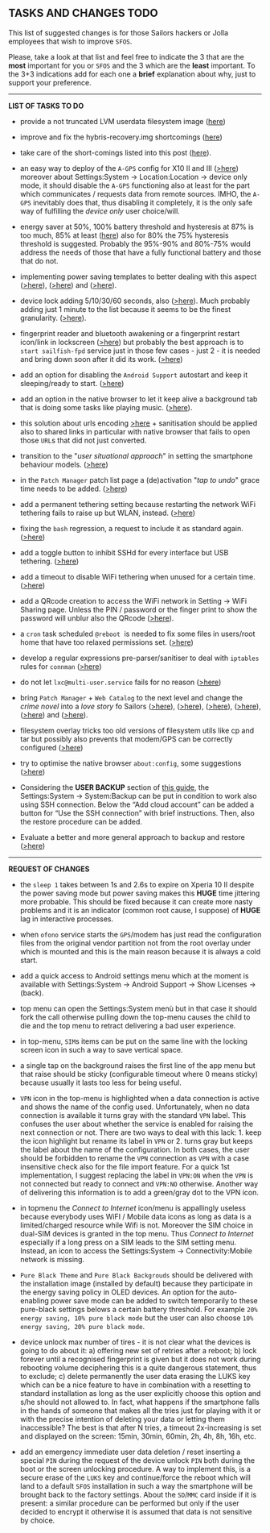 ## TASKS AND CHANGES TODO

This list of suggested changes is for those Sailors hackers or Jolla employees that wish to improve `SFOS`. 

Please, take a look at that list and feel free to indicate the 3 that are the **most** important for you or `SFOS` and the 3 which are the **least** important. To the 3+3 indications add for each one a **brief** explanation about why, just to support your preference.

---

**LIST OF TASKS TO DO**

* provide a not truncated LVM userdata filesystem image ([here](todo/truncated-LVM-volume-issue.md))

* improve and fix the hybris-recovery.img shortcomings ([here](todo/recovery-image-refactoring.md))

* take care of the short-comings listed into this post ([here](todo/first-impact-with-sailfish-os.md)). 
 
* an easy way to deploy of the `A-GPS` config for X10 II and III ([>here](https://forum.sailfishos.org/t/quick-start-guide-v1-4-2/15857/6)) moreover about Settings:System -> Location:Location -> device only mode, it should disable the `A-GPS` functioning also at least for the part which communicates / requests data from remote sources. IMHO, the `A-GPS` inevitably does that, thus disabling it completely, it is the only safe way of fulfilling the *device only* user choice/will.

* energy saver at 50%, 100% battery threshold and hysteresis at 87% is too much, 85% at least ([here](knowhow/battery-recharge-and-power-saving.md)) also for 80% the 75% hysteresis threshold is suggested. Probably the 95%-90% and 80%-75% would address the needs of those that have a fully functional battery and those that do not.

* implementing power saving templates to better dealing with this aspect ([>here](https://forum.sailfishos.org/t/please-add-function-for-automatic-power-saving-mode/7322/23)), ([>here](https://forum.sailfishos.org/t/the-bluetooth-crazy-cpu-usage-creates-battery-drain/16070/1)) and ([>here](https://forum.sailfishos.org/t/energy-saving-for-xperia-10-ii-and-iii/15883/1)).

* device lock adding 5/10/30/60 seconds, also ([>here](https://forum.sailfishos.org/t/custom-timeouts-for-automatic-device-lock-or-at-least-more-options/8513/3)). Much probably adding just 1 minute to the list because it seems to be the finest granularity. ([>here](https://forum.sailfishos.org/t/custom-timeouts-for-automatic-device-lock-or-at-least-more-options/8513/6)).

* fingerprint reader and bluetooth awakening or a fingerprint restart icon/link in lockscreen ([>here](https://forum.sailfishos.org/t/fingerprint-reader-restart-in-lockscreen/15878/4)) but probably the best approach is to `start sailfish-fpd` service just in those few cases - just 2 - it is needed and bring down soon after it did its work. ([>here](https://forum.sailfishos.org/t/patches-by-ichthyosaurus/15387/48))

* add an option for disabling the `Android Support` autostart and keep it sleeping/ready to start. ([>here](https://forum.sailfishos.org/t/energy-saving-for-xperia-10-ii-and-iii/15883/1))

* add an option in the native browser to let it keep alive a background tab that is doing some tasks like playing music. ([>here](https://forum.sailfishos.org/t/an-option-to-keep-alive-a-background-tab-in-native-browser/15884/1)).

* this solution about urls encoding [>here](https://forum.sailfishos.org/t/4-4-0-72-browser-url-copy-does-not-encode-uri-string/13152/11) + sanitisation should be applied also to shared links in particular with native browser that fails to open those `URL`s that did not just converted.

* transition to the "*user situational approach*" in setting the smartphone behaviour models. ([>here](https://forum.sailfishos.org/t/energy-saving-for-xperia-10-ii-and-iii/15883/2))

* in the `Patch Manager` patch list page a (de)activation "*tap to undo*" grace time needs to be added. ([>here](https://forum.sailfishos.org/t/patch-manager-de-activation-tap-to-undo/15986/1))

* add a permanent tethering setting because restarting the network WiFi tethering fails to raise up but WLAN, instead. ([>here](https://forum.sailfishos.org/t/restarting-the-network-wifi-tethering-fails-to-raise-up-but-wlan-instead/15946/1))

* fixing the `bash` regression, a request to include it as standard again. ([>here](https://forum.sailfishos.org/t/4-0-1-45-bash-regression-request-to-include-it-as-standard-again/4659/18))

* add a toggle button to inhibit SSHd for every interface but USB tethering. ([>here](https://forum.sailfishos.org/t/a-toggle-button-to-inhibits-sshd-for-every-interface-but-usb-tethering/15996/1))

* add a timeout to disable WiFi tethering when unused for a certain time. ([>here](https://forum.sailfishos.org/t/a-toggle-button-to-inhibits-sshd-for-every-interface-but-usb-tethering/15996/1))

* add a QRcode creation to access the WiFi network in Setting -> WiFi Sharing page. Unless the PIN / password or the finger print to show the password will unblur also the QRcode ([>here](https://forum.sailfishos.org/t/wifi-sharing-in-settings-does-not-display-a-qrcode/16079/1)).

* a `cron` task scheduled `@reboot`  is needed to fix some files in users/root home that have too relaxed permissions set. ([>here](https://forum.sailfishos.org/t/some-files-in-users-root-home-have-too-relaxed-permissions-set/16004/1))

* develop a regular expressions pre-parser/sanitiser to deal with `iptables` rules for `connman` ([>here](https://forum.sailfishos.org/t/the-00-devmode-firewall-conf-does-not-apply/15990/4))

* do not let `lxc@multi-user.service` fails for no reason ([>here](https://forum.sailfishos.org/t/quick-start-guide-v1-5-5-3/15857/39))

* bring `Patch Manager` + `Web Catalog` to the next level and change the *crime novel* into a *love story* fo Sailors ([>here](https://forum.sailfishos.org/t/rfc-adding-shell-scripting-capabilities-will-bring-pm2-to-the-next-level/15987/5)), ([>here](https://forum.sailfishos.org/t/patch-manager-warning-label-to-add/15950/1)), ([>here](https://forum.sailfishos.org/t/rfc-adding-shell-scripting-capabilities-will-bring-pm2-to-the-next-level/15987/16)), ([>here](https://forum.sailfishos.org/t/rfc-adding-shell-scripting-capabilities-will-bring-pm2-to-the-next-level/15987/21)), ([>here](https://forum.sailfishos.org/t/rfc-adding-shell-scripting-capabilities-will-bring-pm2-to-the-next-level/15987/26)) and ([>here](https://forum.sailfishos.org/t/is-there-a-future-for-sailfishos/15463/112)).

* filesystem overlay tricks too old versions of filesystem utils like cp and tar but possibly also prevents that modem/GPS can be correctly configured ([>here](https://forum.sailfishos.org/t/the-coreutils-cp-and-gnu-tar-version-are-too-old-to-support-filesystem-overlay-correctly/16027/1))

* try to optimise the native browser `about:config`, some suggestions ([>here](https://forum.sailfishos.org/t/my-wishes-of-the-next-release-just-fixup-e-g-the-oom-killer-situations/15541/17))

* Considering the **USER BACKUP** section of [this guide](quick-start-guide.md), the Settings:System → System:Backup can be put in condition to work also using SSH connection. Below the “Add cloud account” can be added a button for “Use the SSH connection” with brief instructions. Then, also the restore procedure can be added.

* Evaluate a better and more general approach to backup and restore ([>here](todo/users-backup-analysis.md))

---

**REQUEST OF CHANGES**

* the `sleep 1` takes between 1s and 2.6s to expire on Xperia 10 II despite the power saving mode but power saving makes this **HUGE** time jittering more probable. This should be fixed because it can create more nasty problems and it is an indicator (common root cause, I suppose) of **HUGE** lag in interactive processes.

* when `ofono` service starts the `GPS`/modem has just read the configuration files from the original vendor partition not from the root overlay under which is mounted and this is the main reason because it is always a cold start.

* add a quick access to Android settings menu which at the moment is available with Settings:System -> Android Support -> Show Licenses -> (back).

* top menu can open the Settings:System menù but in that case it should fork the call otherwise pulling down the top-menu causes the child to die and the top menu to retract delivering a bad user experience.

* in top-menu, `SIM`s items can be put on the same line with the locking screen icon in such a way to save vertical space.

* a single tap on the background raises the first line of the app menu but that raise should be sticky (configurable timeout where 0 means sticky) because usually it lasts too less for being useful.

* `VPN` icon in the top-menu is highlighted when a data connection is active and shows the name of the config used. Unfortunately, when no data connection is available it turns gray with the standard `VPN` label. This confuses the user about whether the service is enabled for raising the next connection or not. There are two ways to deal with this lack: 1. keep the icon highlight but rename its label in `VPN` or 2. turns gray but keeps the label about the name of the configuration. In both cases, the user should be forbidden to rename the `VPN` connection as `VPN` with a case insensitive check also for the file import feature. For a quick 1st implementation, I suggest replacing the label in `VPN:ON` when the `VPN` is not connected but ready to connect and `VPN:NO` otherwise. Another way of delivering this information is to add a green/gray dot to the VPN icon.

* in topmenu the *Connect to Internet* icon/menu is appallingly useless because everybody uses WiFI / Mobile data icons as long as data is a limited/charged resource while Wifi is not. Moreover the SIM choice in dual-SIM devices is granted in the top menu. Thus *Connect to Internet* especially if a long press on a SIM leads to the SIM setting menu. Instead, an icon to access the Settings:System -> Connectivity:Mobile network is missing.

* `Pure Black Theme` and `Pure Black Backgrouds` should be delivered with the installation image (installed by default) because they participate in the energy saving policy in OLED devices. An option for the auto-enabling power save mode can be added to switch temporarily to these pure-black settings belows a certain battery threshold. For example `20% energy saving, 10% pure black mode` but the user can also choose `10% energy saving, 20% pure black mode`.

* device unlock max number of tires - it is not clear what the devices is going to do about it: a) offering new set of retries after a reboot; b) lock forever until a recognised fingerprint is given but it does not work during rebooting volume deciphering this is a quite dangerous statement, thus to exclude; c) delete permanently the user data erasing the LUKS key which can be a nice feature to have in combination with a resetting to standard installation as long as the user explicitly choose this option and s/he should not allowed to. In fact, what happens if the smartphone falls in the hands of someone that makes all the tries just for playing with it or with the precise intention of deleting your data or letting them inaccessible? The best is that after N tries, a timeout 2x-increasing is set and displayed on the screen: 15min, 30min, 60min, 2h, 4h, 8h, 16h, etc.

* add an emergency immediate user data deletion / reset inserting a special `PIN` during the request of the device unlock `PIN` both during the boot or the screen unlocking procedure. A way to implement this, is a secure erase of the `LUKS` key and continue/force the reboot which will land to a default `SFOS` installation in such a way the smartphone will be brought back to the factory settings. About the `SD`/`MMC` card inside if it is present: a similar procedure can be performed but only if the user decided to encrypt it otherwise it is assumed that data is not sensitive by choice.
